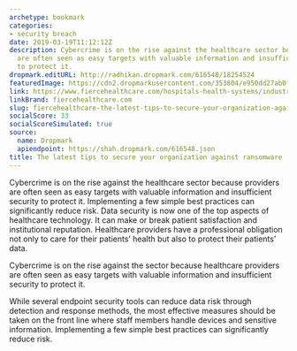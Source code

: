 ```yaml
---
archetype: bookmark
categories:
- security breach
date: 2019-03-19T11:12:12Z
description: Cybercrime is on the rise against the healthcare sector because providers
  are often seen as easy targets with valuable information and insufficient security
  to protect it.
dropmark.editURL: http://radhikan.dropmark.com/616548/18254524
featuredImage: https://cdn2.dropmarkusercontent.com/353804/e950dd27ab0f5750db56725fbfa2d06fc2932bdaa94322fb2738dcff6adb3fd3/thumbnail/GettyImages-531477794.jpg?Expires=1557430062&Signature=Zhlm2CiDUKXZp319QgIMR3OV0M8KFB5MWDV4bLz5PK0hoQr4o2rKOEiX3zFqOYm02T-QE8Xw1dIozZneROnJJ0N-y13i7df5jNcPS2rehFfOA7vpqDlZb1oZ6uBu-uWVt76cUgfnXLJQfhr8mBpFHMjGEJRC4VYUVlrfyQjRtA799eB7Vx1toRygEzwYW1kOeCb9kAFY46dY~r9fS6khahwgXj9forKCZzBv1i8iQPzouqPQiMvzDiM6hQaRp-gMlrhEcLuDFSUEfM3kW6XLEPa7qoJ3VS~gFReI69xInlxt89-470oc~oRXh5IL5UyMZgnlox2R5mh10N2Tv7ww1g__&Key-Pair-Id=APKAITQYWVEN757ZA4KQ
link: https://www.fiercehealthcare.com/hospitals-health-systems/industry-voices-latest-tips-you-need-to-secure-your-organization-against
linkBrand: fiercehealthcare.com
slug: fiercehealthcare-the-latest-tips-to-secure-your-organization-against-ransomware
socialScore: 33
socialScoreSimulated: true
source:
  name: Dropmark
  apiendpoint: https://shah.dropmark.com/616548.json
title: The latest tips to secure your organization against ransomware
---
```

Cybercrime is on the rise against the healthcare sector because providers are often seen as easy targets with valuable information and insufficient security to protect it. Implementing a few simple best practices can significantly reduce risk. Data security is now one of the top aspects of healthcare technology. It can make or break patient satisfaction and institutional reputation. Healthcare providers have a professional obligation not only to care for their patients’ health but also to protect their patients’ data.

Cybercrime is on the rise against the sector because healthcare providers are often seen as easy targets with valuable information and insufficient security to protect it.

While several endpoint security tools can reduce data risk through detection and response methods, the most effective measures should be taken on the front line where staff members handle devices and sensitive information. Implementing a few simple best practices can significantly reduce risk.

